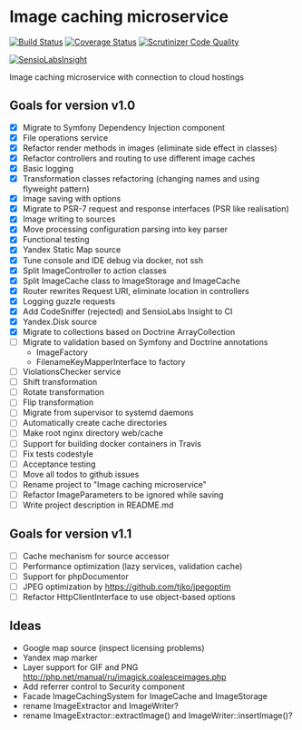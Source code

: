 # Image caching microservice

[![Build Status](https://travis-ci.org/strider2038/imgcache-service.svg?branch=master)](https://travis-ci.org/strider2038/imgcache-service) [![Coverage Status](https://coveralls.io/repos/github/strider2038/imgcache-service/badge.svg?branch=master)](https://coveralls.io/github/strider2038/imgcache-service?branch=master) [![Scrutinizer Code Quality](https://scrutinizer-ci.com/g/strider2038/imgcache-service/badges/quality-score.png?b=master)](https://scrutinizer-ci.com/g/strider2038/imgcache-service/?branch=master)

[![SensioLabsInsight](https://insight.sensiolabs.com/projects/cfe1201a-7dab-4eeb-9b00-f0edd63a1690/big.png)](https://insight.sensiolabs.com/projects/cfe1201a-7dab-4eeb-9b00-f0edd63a1690)

Image caching microservice with connection to cloud hostings

## Goals for version v1.0

- [x] Migrate to Symfony Dependency Injection component
- [x] File operations service
- [x] Refactor render methods in images (eliminate side effect in classes)
- [x] Refactor controllers and routing to use different image caches
- [x] Basic logging
- [x] Transformation classes refactoring (changing names and using flyweight pattern)
- [x] Image saving with options
- [x] Migrate to PSR-7 request and response interfaces (PSR like realisation)
- [x] Image writing to sources
- [x] Move processing configuration parsing into key parser
- [x] Functional testing
- [x] Yandex Static Map source
- [x] Tune console and IDE debug via docker, not ssh
- [x] Split ImageController to action classes
- [x] Split ImageCache class to ImageStorage and ImageCache
- [x] Router rewrites Request URI, eliminate location in controllers
- [x] Logging guzzle requests
- [x] Add CodeSniffer (rejected) and SensioLabs Insight to CI
- [x] Yandex.Disk source
- [x] Migrate to collections based on Doctrine ArrayCollection
- [ ] Migrate to validation based on Symfony and Doctrine annotations
    - ImageFactory
    - FilenameKeyMapperInterface to factory
- [ ] ViolationsChecker service
- [ ] Shift transformation
- [ ] Rotate transformation
- [ ] Flip transformation
- [ ] Migrate from supervisor to systemd daemons
- [ ] Automatically create cache directories
- [ ] Make root nginx directory web/cache
- [ ] Support for building docker containers in Travis
- [ ] Fix tests codestyle
- [ ] Acceptance testing
- [ ] Move all todos to github issues
- [ ] Rename project to "Image caching microservice"
- [ ] Refactor ImageParameters to be ignored while saving
- [ ] Write project description in README.md

## Goals for version v1.1
- [ ] Cache mechanism for source accessor
- [ ] Performance optimization (lazy services, validation cache)
- [ ] Support for phpDocumentor
- [ ] JPEG optimization by https://github.com/tjko/jpegoptim
- [ ] Refactor HttpClientInterface to use object-based options

## Ideas
- Google map source (inspect licensing problems)
- Yandex map marker
- Layer support for GIF and PNG http://php.net/manual/ru/imagick.coalesceimages.php
- Add referrer control to Security component
- Facade ImageCachingSystem for ImageCache and ImageStorage
- rename ImageExtractor and ImageWriter?
- rename ImageExtractor::extractImage() and ImageWriter::insertImage()?
